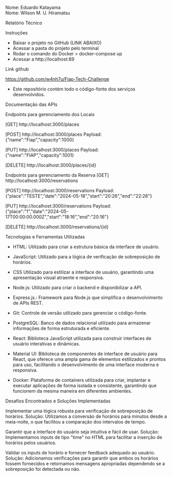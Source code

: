 Nome: Eduardo Katayama <br/>
Nome: Wilson M. U. Hiramatsu

Relatório Técnico

Instruções

- Baixar o projeto no GitHub (LINK ABAIXO)
- Acessar a pasta do projeto pelo terminal
- Rodar o comando do Docker >  docker-compose up
- Acessar a http://localhost:89



Link github

https://github.com/w4nh7u/Fiap-Tech-Challenge
 - Este repositório contém todo o código-fonte dos serviços desenvolvidos.



Documentação das APIs

Endpoints para gerenciamento dos Locais

[GET] http://localhost:3000/places 

[POST] http://localhost:3000/places
Payload: {"name":"Fiap","capacity":1000}

[PUT] http://localhost:3000/places
Payload: {"name":"FIAP","capacity":1001}

[DELETE] http://localhost:3000/places/{id}

Endpoints para gerenciamento da Reserva
[GET] http://localhost:3000/reservations

[POST] http://localhost:3000/reservations
Payload: {"place":"TESTE","date":"2024-05-18","start":"20:26","end":"22:26"}

[PUT] http://localhost:3000/reservations
Payload: {"place":"1","date":"2024-05-17T00:00:00.000Z","start":"18:16","end":"20:16"}

[DELETE] http://localhost:3000/reservations/{id}



Tecnologias e Ferramentas Utilizadas

- HTML: Utilizado para criar a estrutura básica da interface de usuário.

- JavaScript: Utilizado para a lógica de verificação de sobreposição de horários.

- CSS Utilizado para estilizar a interface de usuário, garantindo uma apresentação visual atraente e responsiva.

- Node.js: Utilizado para criar o backend e disponibilizar a API.

- Express.js.: Framework para Node.js que simplifica o desenvolvimento de APIs REST.
- Git: Controle de versão utilizado para gerenciar o código-fonte.

- PostgreSQL: Banco de dados relacional utilizado para armazenar informações de forma estruturada e eficiente.

- React: Biblioteca JavaScript utilizada para construir interfaces de usuário interativas e dinâmicas.

- Material UI: Biblioteca de componentes de interface de usuário para React, que oferece uma ampla gama de elementos estilizados e prontos para uso, facilitando o desenvolvimento de uma interface moderna e responsiva.

- Docker: Plataforma de containers utilizada para criar, implantar e executar aplicações de forma isolada e consistente, garantindo que funcionem da mesma maneira em diferentes ambientes.




Desafios Encontrados e Soluções Implementadas

Implementar uma lógica robusta para verificação de sobreposição de horários.
Solução: Utilizamos a conversão de horários para minutos desde a meia-noite, o que facilitou a comparação dos intervalos de tempo.

Garantir que a interface do usuário seja intuitiva e fácil de usar.
Solução: Implementamos inputs de tipo "time" no HTML para facilitar a inserção de horários pelos usuários.

Validar os inputs de horário e fornecer feedback adequado ao usuário.
Solução: Adicionamos verificações para garantir que ambos os horários fossem fornecidos e retornamos mensagens apropriadas dependendo se a sobreposição foi detectada ou não.


